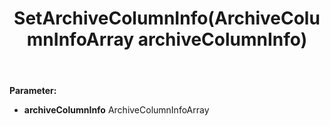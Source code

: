 ﻿---
uid: crmscript_ref_NSArchiveConfiguration_SetArchiveColumnInfo
title: SetArchiveColumnInfo(ArchiveColumnInfoArray archiveColumnInfo)
intellisense: NSArchiveConfiguration.SetArchiveColumnInfo
keywords: NSArchiveConfiguration, GetArchiveColumnInfo
so.topic: reference
---



**Parameter:** 
 - **archiveColumnInfo** ArchiveColumnInfoArray


